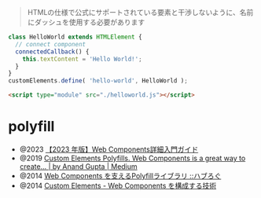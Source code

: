 > HTMLの仕様で公式にサポートされている要素と干渉しないように、名前にダッシュを使用する必要があります

```js
class HelloWorld extends HTMLElement {
  // connect component
  connectedCallback() {
    this.textContent = 'Hello World!';
  }
}
customElements.define( 'hello-world', HelloWorld );
```

```html
<script type="module" src="./helloworld.js"></script>
```

# polyfill
- @2023 [【2023 年版】Web Components詳細入門ガイド](https://kinsta.com/jp/blog/web-components/)
- @2019 [Custom Elements Polyfills. Web Components is a great way to create… | by Anand Gupta | Medium](https://medium.com/@anandgupta.08/custom-elements-polyfills-831e7a40d952)
- @2014 [Web Components を支えるPolyfillライブラリ ::ハブろぐ](https://havelog.aho.mu/develop/others/e599-webcomponents_pollyfills.html)
- @2014 [Custom Elements - Web Components を構成する技術](https://blog.agektmr.com/2014/11/custom-elements-web-components.html)
